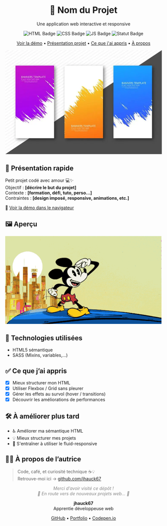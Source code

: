 <div align="center">
  <h1>🚀 Nom du Projet</h1>
  <p>Une application web interactive et responsive</p>
  
  <p align="center">
  <img src="https://img.shields.io/badge/HTML-%23E34F26.svg?style=flat&logo=html5&logoColor=white" alt="HTML Badge"/>
  <img src="https://img.shields.io/badge/CSS-%231572B6.svg?style=flat&logo=css3&logoColor=white" alt="CSS Badge"/>
  <img src="https://img.shields.io/badge/JavaScript-%23F7DF1E.svg?style=flat&logo=javascript&logoColor=black" alt="JS Badge"/>
  <img src="https://img.shields.io/badge/Statut-Terminé-brightgreen.svg" alt="Statut Badge"/>
</p>
  
  <p>
  <!-- TODO Modifier le chemin de l'ancre -->
    <a href="./index.html">Voir la démo</a> •
    <a href="#-présentation-rapide">Présentation projet</a> •
    <a href="#-ce-que-jai-appris">Ce que j'ai appris</a> •
    <a href="#-à-propos-de-lautrice">À propos</a>
  </p>
  
  <img src="./assets/sketch/screenshot.png" alt="Aperçu du projet" width="600" />
</div>

## 🧩 Présentation rapide

Petit projet codé avec amour 💻✨  
Objectif : **[décrire le but du projet]**  
Contexte : **[formation, défi, tuto, perso...]**  
Contraintes : **[design imposé, responsive, animations, etc.]**

<!-- TODO Modifier le chemin de l'ancre -->

🔗 [Voir la démo dans le navigateur](./index.html)

## 🖼️ Aperçu

<img src="./assets/sketch/video.gif" alt="Aperçu du projet" width="700"/>

## 🔧 Technologies utilisées

- HTML5 sémantique
- SASS (Mixins, variables,...)

## ✅ Ce que j’ai appris

- [x] Mieux structurer mon HTML
- [x] Utiliser Flexbox / Grid sans pleurer
- [x] Gérer les effets au survol (hover / transitions)
- [x] Découvrir les améliorations de performances

## 🛠️ À améliorer plus tard

- ♿ Améliorer ma sémantique HTML
- 💡 Mieux structurer mes projets
- 🧪 S'entraîner à utiliser le fluid-responsive

## 👩‍💻 À propos de l’autrice

> Code, café, et curiosité technique ☕💡  
> Retrouve-moi ici → [github.com/jhauck67](https://github.com/jhauck67)

<p align="center" style="color: #888;">
  <em>Merci d’avoir visité ce dépôt !<br>
  🚂 En route vers de nouveaux projets web… 🚦</em>
</p>

<div align="center">
  <p><strong>jhauck67</strong><br>
  Apprentie développeuse web</p>
  <p>
    <a href="https://github.com/jhauck67">GitHub</a> •
    <a href="https://jhauck67.github.io/jhauck67/">Portfolio</a> •
    <a href="https://codepen.io/jhauck67">Codepen.io</a>
  </p>
</div>
